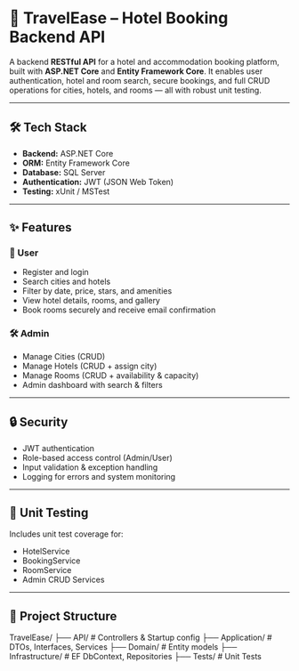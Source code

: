 # 🏨 TravelEase – Hotel Booking Backend API

A backend **RESTful API** for a hotel and accommodation booking platform, built with **ASP.NET Core** and **Entity Framework Core**. It enables user authentication, hotel and room search, secure bookings, and full CRUD operations for cities, hotels, and rooms — all with robust unit testing.

---

## 🛠️ Tech Stack

- **Backend:** ASP.NET Core  
- **ORM:** Entity Framework Core  
- **Database:** SQL Server  
- **Authentication:** JWT (JSON Web Token)  
- **Testing:** xUnit / MSTest

---

## ✨ Features

### 👤 User
- Register and login
- Search cities and hotels
- Filter by date, price, stars, and amenities
- View hotel details, rooms, and gallery
- Book rooms securely and receive email confirmation

### 🛠️ Admin
- Manage Cities (CRUD)
- Manage Hotels (CRUD + assign city)
- Manage Rooms (CRUD + availability & capacity)
- Admin dashboard with search & filters

---

## 🔒 Security

- JWT authentication
- Role-based access control (Admin/User)
- Input validation & exception handling
- Logging for errors and system monitoring

---

## 🧪 Unit Testing

Includes unit test coverage for:
- HotelService
- BookingService
- RoomService
- Admin CRUD Services
  
---

## 📁 Project Structure
TravelEase/
├── API/                # Controllers & Startup config
├── Application/        # DTOs, Interfaces, Services
├── Domain/             # Entity models
├── Infrastructure/     # EF DbContext, Repositories
├── Tests/              # Unit Tests
